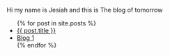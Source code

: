 Hi my name is Jesiah and this is The blog of tomorrow



<ul>
  {% for post in site.posts %}
    <li>
      <a href="{{ post.url | relative_url }}">{{ post.title }}</a>
    </li>
    <li>
      <a href="/_posts/9-17-blog1.md">Blog 1</a>
    </li>
  {% endfor %}
</ul>